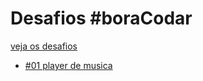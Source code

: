 # Desafios #boraCodar

[veja os desafios](https://www.rocketseat.com.br/boracodar)

- [#01 player de musica](https://github.com/luiz21goncalves/boracodar/blob/main/music-player/README.md)